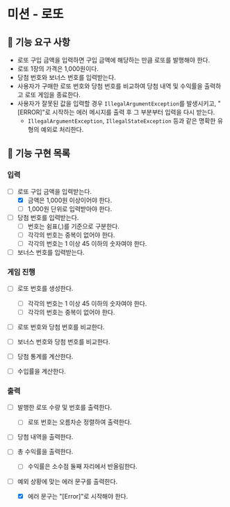 # 미션 - 로또

## 🚀 기능 요구 사항

- 로또 구입 금액을 입력하면 구입 금액에 해당하는 만큼 로또를 발행해야 한다.
- 로또 1장의 가격은 1,000원이다.
- 당첨 번호와 보너스 번호를 입력받는다.
- 사용자가 구매한 로또 번호와 당첨 번호를 비교하여 당첨 내역 및 수익률을 출력하고 로또 게임을 종료한다.
- 사용자가 잘못된 값을 입력할 경우 `IllegalArgumentException`를 발생시키고, "[ERROR]"로 시작하는 에러 메시지를 출력 후 그 부분부터 입력을 다시 받는다.
  - `IllegalArgumentException`, `IllegalStateException` 등과 같은 명확한 유형의 예외로 처리한다.

## 🎯 기능 구현 목록

### 입력

- [ ] 로또 구입 금액을 입력받는다.
  - [x] 금액은 1,000원 이상이어야 한다.
  - [ ] 1,000원 단위로 입력받아야 한다.

- [ ] 당첨 번호를 입력받는다.
  - [ ] 번호는 쉼표(,)를 기준으로 구분한다.
  - [ ] 각각의 번호는 중복이 없어야 한다.
  - [ ] 각각의 번호는 1 이상 45 이하의 숫자여야 한다.

- [ ] 보너스 번호를 입력받는다.

### 게임 진행

- [ ] 로또 번호를 생성한다.
  - [ ] 각각의 번호는 1 이상 45 이하의 숫자여야 한다.
  - [ ] 각각의 번호는 중복이 없어야 한다.

- [ ] 로또 번호와 당첨 번호를 비교한다.
- [ ] 보너스 번호와 당첨 번호를 비교한다.

- [ ] 당첨 통계를 계산한다.
- [ ] 수입률을 계산한다.

### 출력

- [ ] 발행한 로또 수량 및 번호를 출력한다.
  - [ ] 로또 번호는 오름차순 정렬하여 출력한다.

- [ ] 당첨 내역을 출력한다. 

- [ ] 총 수익률을 출력한다.
  - [ ] 수익률은 소수점 둘째 자리에서 반올림한다.

- [ ] 예외 상황에 맞는 에러 문구를 출력한다.
  - [X] 에러 문구는 "[Error]"로 시작해야 한다.
